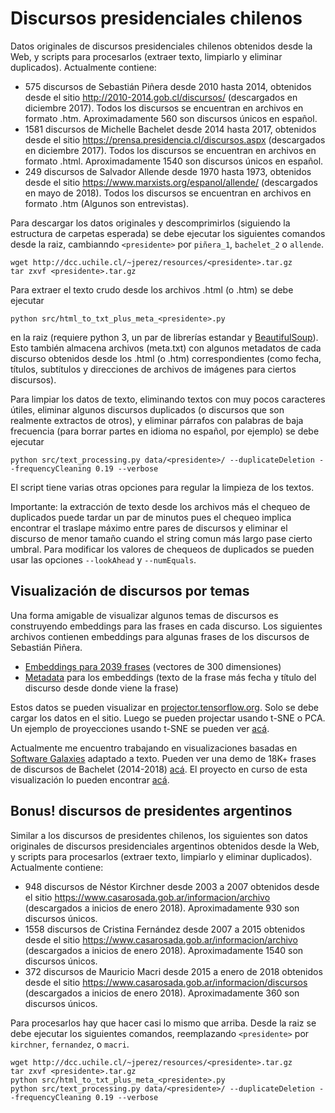 # Discursos presidenciales chilenos

Datos originales de discursos presidenciales chilenos obtenidos desde la Web, y scripts para procesarlos (extraer texto, limpiarlo y eliminar duplicados). Actualmente contiene:

- 575 discursos de Sebastián Piñera desde 2010 hasta 2014, obtenidos desde el sitio http://2010-2014.gob.cl/discursos/ (descargados en diciembre 2017). Todos los discursos se encuentran en archivos en formato .htm. Aproximadamente 560 son discursos únicos en español.
- 1581 discursos de Michelle Bachelet desde 2014 hasta 2017, obtenidos desde el sitio https://prensa.presidencia.cl/discursos.aspx (descargados en diciembre 2017). Todos los discursos se encuentran en archivos en formato .html. Aproximadamente 1540 son discursos únicos en español.
- 249 discursos de Salvador Allende desde 1970 hasta 1973, obtenidos desde el sitio https://www.marxists.org/espanol/allende/ (descargados en mayo de 2018).  Todos los discursos se encuentran en archivos en formato .htm (Algunos son entrevistas).

Para descargar los datos originales y descomprimirlos (siguiendo la estructura de carpetas esperada) se debe ejecutar los siguientes comandos desde la raiz, cambianndo `<presidente>` por `piñera_1`, `bachelet_2` o `allende`.

```
wget http://dcc.uchile.cl/~jperez/resources/<presidente>.tar.gz
tar zxvf <presidente>.tar.gz
```

Para extraer el texto crudo desde los archivos .html (o .htm) se debe ejecutar

```
python src/html_to_txt_plus_meta_<presidente>.py
```

en la raiz (requiere python 3, un par de librerías estandar y [BeautifulSoup](https://www.crummy.com/software/BeautifulSoup/)). Esto también almacena archivos (meta.txt) con algunos metadatos de cada discurso obtenidos desde los .html (o .htm) correspondientes (como fecha, títulos, subtítulos y direcciones de archivos de imágenes para ciertos discursos).

Para limpiar los datos de texto, eliminando textos con muy pocos caracteres útiles, eliminar algunos discursos duplicados (o discursos que son realmente extractos de otros), y eliminar párrafos con palabras de baja frecuencia (para borrar partes en idioma no español, por ejemplo) se debe ejecutar

```
python src/text_processing.py data/<presidente>/ --duplicateDeletion --frequencyCleaning 0.19 --verbose
```

El script tiene varias otras opciones para regular la limpieza de los textos.

Importante: la extracción de texto desde los archivos más el chequeo de duplicados puede tardar un par de minutos pues el chequeo implica encontrar el traslape máximo entre pares de discursos y eliminar el discurso de menor tamaño cuando el string comun más largo pase cierto umbral. Para modificar los valores de chequeos de duplicados se pueden usar las opciones `--lookAhead` y `--numEquals`.

## Visualización de discursos por temas

Una forma amigable de visualizar algunos temas de discursos es construyendo embeddings para las frases en cada discurso. Los siguientes archivos contienen embeddings para algunas frases de los discursos de Sebastián Piñera.

- [Embeddings para 2039 frases](http://dcc.uchile.cl/~jperez/resources/ev_vec.tsv) (vectores de 300 dimensiones)
- [Metadata](http://dcc.uchile.cl/~jperez/resources/ev_cols.tsv) para los embeddings (texto de la frase más fecha y título del discurso desde donde viene la frase)

Estos datos se pueden visualizar en [projector.tensorflow.org](http://projector.tensorflow.org/). Solo se debe cargar los datos en el sitio. Luego se pueden projectar usando t-SNE o PCA. Un ejemplo de proyecciones usando t-SNE se pueden ver [acá](https://twitter.com/perez/status/955319971931934720).

Actualmente me encuentro trabajando en visualizaciones basadas en [Software Galaxies](https://github.com/anvaka/pm#software-galaxies) adaptado a texto. Pueden ver una demo de 18K+ frases de discursos de Bachelet (2014-2018) [acá](https://twitter.com/perez/status/993291012087967744). El proyecto en curso de esta visualización lo pueden encontrar [acá](https://github.com/jorgeperezrojas/disviz#galaxias-de-discursos).

## Bonus! discursos de presidentes argentinos

Similar a los discursos de presidentes chilenos, los siguientes son datos originales de discursos presidenciales argentinos obtenidos desde la Web, y scripts para procesarlos (extraer texto, limpiarlo y eliminar duplicados). Actualmente contiene:

- 948 discursos de Néstor Kirchner desde 2003 a 2007 obtenidos desde el sitio https://www.casarosada.gob.ar/informacion/archivo (descargados a inicios de enero 2018). Aproximadamente 930 son discursos únicos.
- 1558 discursos de Cristina Fernández desde 2007 a 2015 obtenidos desde el sitio https://www.casarosada.gob.ar/informacion/archivo (descargados a inicios de enero 2018). 
Aproximadamente 1540 son discursos únicos.
- 372 discursos de Mauricio Macri desde 2015 a enero de 2018 obtenidos desde el sitio https://www.casarosada.gob.ar/informacion/discursos (descargados a inicios de enero 2018). Aproximadamente 360 son discursos únicos. 

Para procesarlos hay que hacer casi lo mismo que arriba. Desde la raiz se debe ejecutar los siguientes comandos, reemplazando `<presidente>` por `kirchner`, `fernandez`, o `macri`.

```
wget http://dcc.uchile.cl/~jperez/resources/<presidente>.tar.gz
tar zxvf <presidente>.tar.gz
python src/html_to_txt_plus_meta_<presidente>.py
python src/text_processing.py data/<presidente>/ --duplicateDeletion --frequencyCleaning 0.19 --verbose
```


